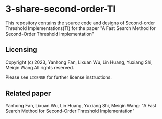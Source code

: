 # 3-share-second-order-TI

This repository contains the source code and designs of Second-order Threshold Implementations(TI) for the paper "A Fast Search Method for Second-Order Threshold Implementation" 
## Licensing
Copyright (c) 2023, Yanhong Fan, Lixuan Wu,  Lin Huang,  Yuxiang Shi,  Meiqin Wang
All rights reserved.

Please see `LICENSE` for further license instructions.

## Related paper
Yanhong Fan, Lixuan Wu,  Lin Huang,  Yuxiang Shi,  Meiqin Wang: "A Fast Search Method for Second-Order Threshold Implementation"
